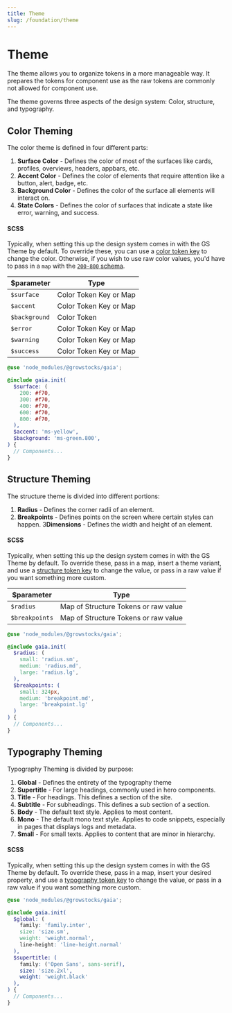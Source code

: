 ```yaml
---
title: Theme
slug: /foundation/theme
---
```

# Theme
The theme allows you to organize tokens in a more manageable way. It prepares the tokens for component use as the raw tokens
are commonly not allowed for component use.

The theme governs three aspects of the design system: Color, structure, and typography.

## Color Theming
The color theme is defined in four different parts:

1) **Surface Color** - Defines the color of most of the surfaces like cards, profiles, overviews, headers, appbars, etc.
2) **Accent Color** - Defines the color of elements that require attention like a button, alert, badge, etc.
3) **Background Color** - Defines the color of the surface all elements will interact on.
4) **State Colors** - Defines the color of surfaces that indicate a state like error, warning, and success.

#### SCSS
Typically, when setting this up the design system comes in with the GS Theme by default. To override these, you can use
a [color token key](color/color-tokens.md) to change the color. Otherwise, if you wish to use raw color values, you'd
have to pass in a `map` with the [`200-800` schema](color/color-tokens.md#color-theme-schema).

| $parameter    | Type                   |
|---------------|------------------------|
| `$surface`    | Color Token Key or Map |
| `$accent`     | Color Token Key or Map |
| `$background` | Color Token            |
| `$error`      | Color Token Key or Map |
| `$warning`    | Color Token Key or Map |
| `$success`    | Color Token Key or Map |

```scss
@use 'node_modules/@growstocks/gaia';

@include gaia.init(
  $surface: (
    200: #f70,
    300: #f70,
    400: #f70,
    600: #f70,
    800: #f70,
  ),
  $accent: 'ms-yellow',
  $background: 'ms-green.800',
) {
  // Components...
}
```

## Structure Theming
The structure theme is divided into different portions:

1) **Radius** - Defines the corner radii of an element.
2) **Breakpoints** - Defines points on the screen where certain styles can happen.
3**Dimensions** - Defines the width and height of an element.

#### SCSS
Typically, when setting this up the design system comes in with the GS Theme by default. To override these, pass in a
map, insert a theme variant, and use
a [structure token key](structure/structure-tokens.md) to change the value, or pass in a raw value if you want something
more custom.

| $parameter     | Type                                 |
|----------------|--------------------------------------|
| `$radius`      | Map of Structure Tokens or raw value |
| `$breakpoints` | Map of Structure Tokens or raw value |

```scss
@use 'node_modules/@growstocks/gaia';

@include gaia.init(
  $radius: (
    small: 'radius.sm',
    medium: 'radius.md',
    large: 'radius.lg',
  ),
  $breakpoints: (
    small: 324px,
    medium: 'breakpoint.md',
    large: 'breakpoint.lg'
  )
) {
  // Components...
}
```

## Typography Theming
Typography Theming is divided by purpose:

1) **Global** - Defines the entirety of the typography theme
2) **Supertitle** - For large headings, commonly used in hero components.
3) **Title** - For headings. This defines a section of the site.
4) **Subtitle** - For subheadings. This defines a sub section of a section.
5) **Body** - The default text style. Applies to most content.
6) **Mono** - The default mono text style. Applies to code snippets, especially in pages that displays logs and metadata.
6) **Small** - For small texts. Applies to content that are minor in hierarchy.

#### SCSS
Typically, when setting this up the design system comes in with the GS Theme by default. To override these, pass in a
map, insert your desired property, and use
a [typography token key](typography/typography-tokens.md) to change the value, or pass in a raw value if you want
something more custom.

```scss
@use 'node_modules/@growstocks/gaia';

@include gaia.init(
  $global: (
    family: 'family.inter',
    size: 'size.sm',
    weight: 'weight.normal',
    line-height: 'line-height.normal'
  ),
  $supertitle: (
    family: ('Open Sans', sans-serif),
    size: 'size.2xl',
    weight: 'weight.black'
  ),
) {
  // Components...
}
```